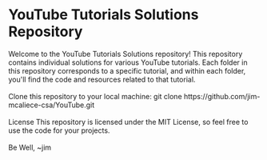 <h1>YouTube Tutorials Solutions Repository</h1>
Welcome to the YouTube Tutorials Solutions repository! This repository contains individual solutions for various YouTube tutorials. Each folder in this repository corresponds to a specific tutorial, and within each folder, you'll find the code and resources related to that tutorial.
<br><br>
Clone this repository to your local machine: git clone https://github.com/jim-mcaliece-csa/YouTube.git
<br><br>
License
This repository is licensed under the MIT License, so feel free to use the code for your projects.
<br><br>
Be Well,
~jim
